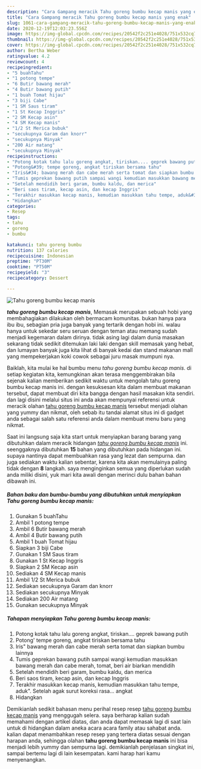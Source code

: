 ```yaml
---
description: "Cara Gampang meracik Tahu goreng bumbu kecap manis yang enak"
title: "Cara Gampang meracik Tahu goreng bumbu kecap manis yang enak"
slug: 1061-cara-gampang-meracik-tahu-goreng-bumbu-kecap-manis-yang-enak
date: 2020-12-19T12:03:23.556Z
image: https://img-global.cpcdn.com/recipes/20542f2c251e4028/751x532cq70/tahu-goreng-bumbu-kecap-manis-foto-resep-utama.jpg
thumbnail: https://img-global.cpcdn.com/recipes/20542f2c251e4028/751x532cq70/tahu-goreng-bumbu-kecap-manis-foto-resep-utama.jpg
cover: https://img-global.cpcdn.com/recipes/20542f2c251e4028/751x532cq70/tahu-goreng-bumbu-kecap-manis-foto-resep-utama.jpg
author: Bertha Weber
ratingvalue: 4.2
reviewcount: 4
recipeingredient:
- "5 buahTahu"
- "1 potong tempe"
- "6 Butir bawang merah"
- "4 Butir bawang putih"
- "1 buah Tomat hijau"
- "3 biji Cabe"
- "1 SM Saus tiram"
- "1 St Kecap Inggris"
- "2 SM Kecap asin"
- "4 SM Kecap manis"
- "1/2 St Merica bubuk"
- "secukupnya Garam dan knorr"
- "secukupnya Minyak"
- "200 Air matang"
- "secukupnya Minyak"
recipeinstructions:
- "Potong kotak tahu lalu goreng angkat, tiriskan.... geprek bawang putih"
- "Potong&#39; tempe goreng, angkat tiriskan bersama tahu"
- "Iris&#34; bawang merah dan cabe merah serta tomat dan siapkan bumbu lainnya"
- "Tumis geprekan bawang putih sampai wangi kemudian masukkan bawang merah dan cabe merah, tomat, beri air biarkan mendidih"
- "Setelah mendidih beri garam, bumbu kaldu, dan merica"
- "Beri saos tiram, kecap asin, dan kecap Inggris"
- "Terakhir masukkan kecap manis, kemudian masukkan tahu tempe, aduk&#34;. Setelah agak surut koreksi rasa... angkat"
- "Hidangkan"
categories:
- Resep
tags:
- tahu
- goreng
- bumbu

katakunci: tahu goreng bumbu 
nutrition: 137 calories
recipecuisine: Indonesian
preptime: "PT30M"
cooktime: "PT50M"
recipeyield: "3"
recipecategory: Dessert

---
```



![Tahu goreng bumbu kecap manis](https://img-global.cpcdn.com/recipes/20542f2c251e4028/751x532cq70/tahu-goreng-bumbu-kecap-manis-foto-resep-utama.jpg)

<b><i>tahu goreng bumbu kecap manis</i></b>, Memasak merupakan sebuah hobi yang membahagiakan dilakukan oleh bermacam komunitas. bukan hanya para ibu ibu, sebagian pria juga banyak yang tertarik dengan hobi ini. walau hanya untuk sekedar seru seruan dengan teman atau memang sudah menjadi kegemaran dalam dirinya. tidak asing lagi dalam dunia masakan sekarang tidak sedikit ditemukan laki laki dengan skill memasak yang hebat, dan lumayan banyak juga kita lihat di banyak kedai dan stand makanan mall yang mempekerjakan koki cowok sebagai juru masak mumpuni nya.



Baiklah, kita mulai ke hal bumbu menu <i>tahu goreng bumbu kecap manis</i>. di setiap kegiatan kita, kemungkinan akan terasa menggembirakan bila sejenak kalian memberikan sedikit waktu untuk mengolah tahu goreng bumbu kecap manis ini. dengan kesuksesan kita dalam membuat makanan tersebut, dapat membuat diri kita bangga dengan hasil masakan kita sendiri. dan lagi disini melalui situs ini anda akan mempunyai referensi untuk meracik olahan <u>tahu goreng bumbu kecap manis</u> tersebut menjadi olahan yang yummy dan nikmat, oleh sebab itu tandai alamat situs ini di gadget anda sebagai salah satu referensi anda dalam membuat menu baru yang nikmat.


Saat ini langsung saja kita start untuk menyiapkan barang barang yang dibutuhkan dalam meracik hidangan <u><i>tahu goreng bumbu kecap manis</i></u> ini. seenggaknya dibutuhkan <b>15</b> bahan yang dibutuhkan pada hidangan ini. supaya nantinya dapat membuahkan rasa yang lezat dan sempurna. dan juga sediakan waktu kalian sebentar, karena kita akan memulainya paling tidak dengan <b>8</b> langkah. saya menginginkan semua yang diperlukan sudah anda miliki disini, yuk mari kita awali dengan merinci dulu bahan bahan dibawah ini.

<!--inarticleads1-->

##### Bahan baku dan bumbu-bumbu yang dibutuhkan untuk menyiapkan Tahu goreng bumbu kecap manis:

1. Gunakan 5 buahTahu
1. Ambil 1 potong tempe
1. Ambil 6 Butir bawang merah
1. Ambil 4 Butir bawang putih
1. Ambil 1 buah Tomat hijau
1. Siapkan 3 biji Cabe
1. Gunakan 1 SM Saus tiram
1. Gunakan 1 St Kecap Inggris
1. Siapkan 2 SM Kecap asin
1. Sediakan 4 SM Kecap manis
1. Ambil 1/2 St Merica bubuk
1. Sediakan secukupnya Garam dan knorr
1. Sediakan secukupnya Minyak
1. Sediakan 200 Air matang
1. Gunakan secukupnya Minyak




<!--inarticleads2-->

##### Tahapan menyiapkan Tahu goreng bumbu kecap manis:

1. Potong kotak tahu lalu goreng angkat, tiriskan.... geprek bawang putih
1. Potong&#39; tempe goreng, angkat tiriskan bersama tahu
1. Iris&#34; bawang merah dan cabe merah serta tomat dan siapkan bumbu lainnya
1. Tumis geprekan bawang putih sampai wangi kemudian masukkan bawang merah dan cabe merah, tomat, beri air biarkan mendidih
1. Setelah mendidih beri garam, bumbu kaldu, dan merica
1. Beri saos tiram, kecap asin, dan kecap Inggris
1. Terakhir masukkan kecap manis, kemudian masukkan tahu tempe, aduk&#34;. Setelah agak surut koreksi rasa... angkat
1. Hidangkan




Demikianlah sedikit bahasan menu perihal resep resep <u>tahu goreng bumbu kecap manis</u> yang menggugah selera. saya berharap kalian sudah memahami dengan artikel diatas, dan anda dapat memasak lagi di saat lain untuk di hidangkan dalam aneka acara acara family atau sahabat anda. kalian dapat menambahkan resep resep yang tertera diatas sesuai dengan harapan anda, sehingga olahan <b>tahu goreng bumbu kecap manis</b> ini bisa menjadi lebih yummy dan sempurna lagi. demikianlah penjelasan singkat ini, sampai bertemu lagi di lain kesempatan. kami harap hari kamu menyenangkan.
